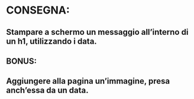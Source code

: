 # CONSEGNA:
## Stampare a schermo un messaggio all’interno di un h1, utilizzando i data.
## BONUS:
## Aggiungere alla pagina un’immagine, presa anch’essa da un data.
